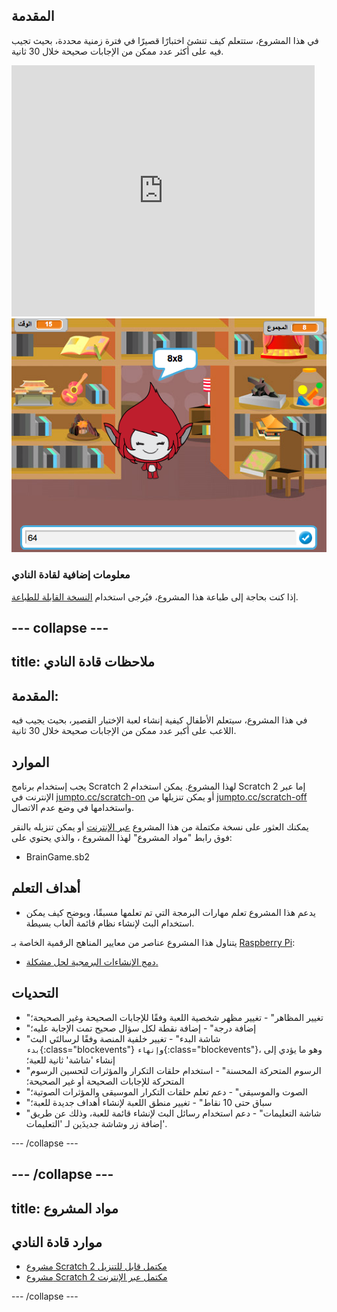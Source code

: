 ## المقدمة

في هذا المشروع، ستتعلم كيف تنشئ اختبارًا قصيرًا في فترة زمنية محددة، بحيث تجيب فيه على أكثر عدد ممكن من الإجابات صحيحة خلال 30 ثانية.

<div class="scratch-preview">
  <iframe allowtransparency="true" width="485" height="402" src="https://scratch.mit.edu/projects/embed/42225768/?autostart=false" frameborder="0"></iframe>
  <img src="images/brain-final.png">
</div>

### معلومات إضافية لقادة النادي

إذا كنت بحاجة إلى طباعة هذا المشروع، فيُرجى استخدام [النسخة القابلة للطباعة](https://projects.raspberrypi.org/en/projects/brain-game/print).

## \--- collapse \---

## title: ملاحظات قادة النادي

## المقدمة:

في هذا المشروع، سيتعلم الأطفال كيفية إنشاء لعبة الإختبار القصير، بحيث يجيب فيه اللاعب على أكبر عدد ممكن من الإجابات صحيحة خلال 30 ثانية.

## الموارد

يجب إستخدام برنامج Scratch 2 لهذا المشروع. يمكن استخدام Scratch 2 إما عبر الإنترنت في [jumpto.cc/scratch-on](http://jumpto.cc/scratch-on) أو يمكن تنزيلها من [ jumpto.cc/scratch-off ](http://jumpto.cc/scratch-off) واستخدامها في وضع عدم الاتصال.

يمكنك العثور على نسخة مكتملة من هذا المشروع [عبر الإنترنت](http://scratch.mit.edu/projects/42225768/#editor) أو يمكن تنزيله بالنقر فوق رابط "مواد المشروع" لهذا المشروع ، والذي يحتوي على:

* BrainGame.sb2

## أهداف التعلم

* يدعم هذا المشروع تعلم مهارات البرمجة التي تم تعلمها مسبقًا، ويوضح كيف يمكن استخدام البث لإنشاء نظام قائمة ألعاب بسيطة.

يتناول هذا المشروع عناصر من معايير المناهج الرقمية الخاصة بـ [Raspberry Pi](http://rpf.io/curriculum):

* [دمج الإنشاءات البرمجية لحل مشكلة.](https://www.raspberrypi.org/curriculum/programming/builder)

## التحديات

* "تغيير المظاهر" - تغيير مظهر شخصية اللعبة وفقًا للإجابات الصحيحة وغير الصحيحة؛
* "إضافة درجة" - إضافة نقطة لكل سؤال صحيح تمت الإجابة عليه؛
* "شاشة البدء" - تغيير خلفية المنصة وفقًا لرسالتَي البث `بدء`{:class="blockevents"} و`إنهاء`{:class="blockevents"}، وهو ما يؤدي إلى إنشاء 'شاشة' ثانية للعبة؛
* "الرسوم المتحركة المحسنة" - استخدام حلقات التكرار والمؤثرات لتحسين الرسوم المتحركة للإجابات الصحيحة أو غير الصحيحة؛
* "الصوت والموسيقى" - دعم تعلم حلقات التكرار الموسيقى والمؤثرات الصوتية؛
* "سباق حتى 10 نقاط" - تغيير منطق اللعبة لإنشاء أهداف جديدة للعبة؛
* "شاشة التعليمات" - دعم استخدام رسائل البث لإنشاء قائمة للعبة، وذلك عن طريق إضافة زر وشاشة جديدَين لـ 'التعليمات'.

\--- /collapse \---

## \--- /collapse \---

## title: مواد المشروع

## موارد قادة النادي

* [مشروع Scratch 2 مكتمل قابل للتنزيل](resources/BrainGame.sb2)
* [مشروع Scratch 2 مكتمل عبر الإنترنت](http://scratch.mit.edu/projects/42225768/#editor)

\--- /collapse \---